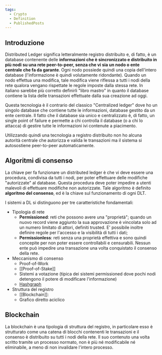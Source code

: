 ```yaml
---
tags:
  - Crypto
  - Definition
  - PublishedPosts
---
```



## Introduzione

Distributed Ledger significa letteralmente registro distribuito e, di fatto, è un database contenente delle **informazioni che è sincronizzato e distribuito in più nodi su una rete peer-to-peer, senza che vi sia un nodo o ente centrale che fa da garante**.
Ogni nodo possiede quindi una copia dell'intero database (l'informazione è quindi volutamente ridondante).
Quando un nodo effettua una modifica, tale modifica viene riflessa a tutti i nodi della rete qualora vengano rispettate le regole imposte dalla stessa rete. In italiano sarebbe più corretto definirli "libro mastro" in quanto il database contiene la lista delle transazioni effettuate dalla sua creazione ad oggi.

Questa tecnologia è il contrario del classico "Centralized ledger" dove ho un singolo database che contiene tutte le informazioni, database gestito da un ente centrale. Il fatto che il database sia unico e centralizzato è, di fatto, un single point of failure e permette a chi controlla il database (o a chi lo attacca) di gestire tutte le informazioni ivi contenute a piacimento.

Utilizzando quindi una tecnologia a registro distribuito non ho alcuna autorità centrale che autorizza e valida le transazioni ma il sistema si autosostiene peer-to-peer automaticamente.

## Algoritmi di consenso

La chiave per fa funzionare un distributed ledger è che vi deve essere una procedura, condivisa da tutti i nodi, per poter effettuare delle modifiche "autorizzate" al database. Questa procedura deve poter impedire a utenti malevoli di effettuare modifiche non autorizzate. Tale algoritmo è definito **algoritmo del consenso**, ed è la chiave sul funzionamento di ogni DLT.

I sistemi a DL si distinguono per tre caratteristiche fondamentali:

- Tipologia di rete
    - **Permissioned**: reti che possono avere una "proprietà"; quando un nuovo record viene aggiunto la sua approvazione è vincolata solo ad un numero limitato di attori, definiti trusted. E' possibile inoltre definire regole per l'accesso e la visibilità di tutti i dati;
    - **Permissionless**: reti senza una proprietà effettiva e sono quindi concepite per non poter essere controllabili e censurabili. Nessun ente può impedire una transazione una volta conquistato il consenso della rete.
- Meccanismo di consenso
    - Proof-of-Work
    - [[Proof-of-Stake]]
    - Sistemi a votazione (tipica dei sistemi permissioned dove pochi nodi detengono il potere di modificare l'informazione)
    - [Hashgraph](https://en.wikipedia.org/wiki/Hashgraph)
- Struttura del registro
    - [[Blockchain]]:
    - Grafico diretto aciclico

## Blockchain

La blockchain è una tipologia di struttura del registro, in particolare esso è strutturato come una catena di blocchi contenenti le transazioni e il consenso è distribuito su tutti i nodi della rete. Il suo contenuto una volta scritto tramite un processo normato, non è più né modificabile né eliminabile, a meno di non invalidare l'intero processo.
